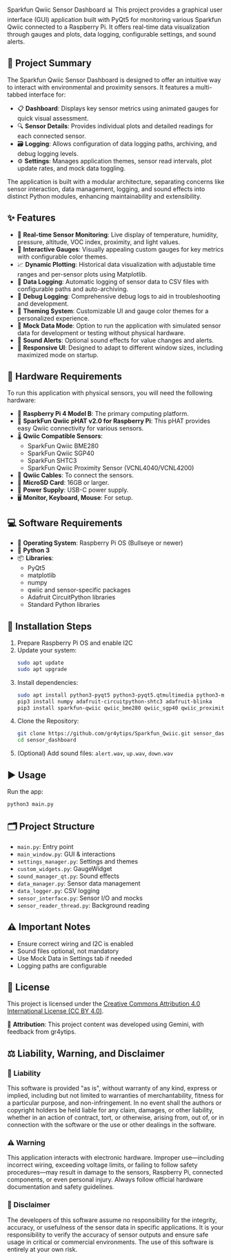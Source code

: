Sparkfun Qwiic Sensor Dashboard
📊 This project provides a graphical user interface (GUI) application built with PyQt5 for monitoring various Sparkfun Qwiic connected to a Raspberry Pi. It offers real-time data visualization through gauges and plots, data logging, configurable settings, and sound alerts.

## 📝 Project Summary

The Sparkfun Qwiic Sensor Dashboard is designed to offer an intuitive way to interact with environmental and proximity sensors. It features a multi-tabbed interface for:

- 📋 **Dashboard**: Displays key sensor metrics using animated gauges for quick visual assessment.
- 🔍 **Sensor Details**: Provides individual plots and detailed readings for each connected sensor.
- 🗃️ **Logging**: Allows configuration of data logging paths, archiving, and debug logging levels.
- ⚙️ **Settings**: Manages application themes, sensor read intervals, plot update rates, and mock data toggling.

The application is built with a modular architecture, separating concerns like sensor interaction, data management, logging, and sound effects into distinct Python modules, enhancing maintainability and extensibility.

## ✨ Features

- 🔴 **Real-time Sensor Monitoring**: Live display of temperature, humidity, pressure, altitude, VOC index, proximity, and light values.
- 🧭 **Interactive Gauges**: Visually appealing custom gauges for key metrics with configurable color themes.
- 📈 **Dynamic Plotting**: Historical data visualization with adjustable time ranges and per-sensor plots using Matplotlib.
- 📝 **Data Logging**: Automatic logging of sensor data to CSV files with configurable paths and auto-archiving.
- 🐞 **Debug Logging**: Comprehensive debug logs to aid in troubleshooting and development.
- 🎨 **Theming System**: Customizable UI and gauge color themes for a personalized experience.
- 🧪 **Mock Data Mode**: Option to run the application with simulated sensor data for development or testing without physical hardware.
- 🔔 **Sound Alerts**: Optional sound effects for value changes and alerts.
- 📱 **Responsive UI**: Designed to adapt to different window sizes, including maximized mode on startup.

## 🧰 Hardware Requirements

To run this application with physical sensors, you will need the following hardware:

- 🧠 **Raspberry Pi 4 Model B**: The primary computing platform.
- 🧩 **SparkFun Qwiic pHAT v2.0 for Raspberry Pi**: This pHAT provides easy Qwiic connectivity for various sensors.
- 🌡️ **Qwiic Compatible Sensors**:
  - SparkFun Qwiic BME280
  - SparkFun Qwiic SGP40
  - SparkFun SHTC3
  - SparkFun Qwiic Proximity Sensor (VCNL4040/VCNL4200)
- 🔌 **Qwiic Cables**: To connect the sensors.
- 💾 **MicroSD Card**: 16GB or larger.
- 🔋 **Power Supply**: USB-C power supply.
- 🖥️ **Monitor, Keyboard, Mouse**: For setup.

## 💻 Software Requirements

- 🐧 **Operating System**: Raspberry Pi OS (Bullseye or newer)
- 🐍 **Python 3**
- 📦 **Libraries**:
  - PyQt5
  - matplotlib
  - numpy
  - qwiic and sensor-specific packages
  - Adafruit CircuitPython libraries
  - Standard Python libraries

## 🚀 Installation Steps

1. Prepare Raspberry Pi OS and enable I2C
2. Update your system:
   ```bash
   sudo apt update
   sudo apt upgrade
   ```
3. Install dependencies:
   ```bash
   sudo apt install python3-pyqt5 python3-pyqt5.qtmultimedia python3-matplotlib python3-pip
   pip3 install numpy adafruit-circuitpython-shtc3 adafruit-blinka
   pip3 install sparkfun-qwiic qwiic_bme280 qwiic_sgp40 qwiic_proximity
   ```
4. Clone the Repository:
   ```bash
   git clone https://github.com/gr4ytips/Sparkfun_Qwiic.git sensor_dashboard
   cd sensor_dashboard
   ```
5. (Optional) Add sound files: `alert.wav`, `up.wav`, `down.wav`

## ▶️ Usage

Run the app:

```bash
python3 main.py
```

## 🗂️ Project Structure

- `main.py`: Entry point
- `main_window.py`: GUI & interactions
- `settings_manager.py`: Settings and themes
- `custom_widgets.py`: GaugeWidget
- `sound_manager_qt.py`: Sound effects
- `data_manager.py`: Sensor data management
- `data_logger.py`: CSV logging
- `sensor_interface.py`: Sensor I/O and mocks
- `sensor_reader_thread.py`: Background reading

## ⚠️ Important Notes

- Ensure correct wiring and I2C is enabled
- Sound files optional, not mandatory
- Use Mock Data in Settings tab if needed
- Logging paths are configurable

## 📄 License

This project is licensed under the [Creative Commons Attribution 4.0 International License (CC BY 4.0)](https://creativecommons.org/licenses/by/4.0/).

📘 **Attribution**: This project content was developed using Gemini, with feedback from gr4ytips.

## ⚖️ Liability, Warning, and Disclaimer

### 📌 Liability
This software is provided "as is", without warranty of any kind, express or implied, including but not limited to warranties of merchantability, fitness for a particular purpose, and non-infringement. In no event shall the authors or copyright holders be held liable for any claim, damages, or other liability, whether in an action of contract, tort, or otherwise, arising from, out of, or in connection with the software or the use or other dealings in the software.

### ⚠️ Warning
This application interacts with electronic hardware. Improper use—including incorrect wiring, exceeding voltage limits, or failing to follow safety procedures—may result in damage to the sensors, Raspberry Pi, connected components, or even personal injury. Always follow official hardware documentation and safety guidelines.

### 📢 Disclaimer
The developers of this software assume no responsibility for the integrity, accuracy, or usefulness of the sensor data in specific applications. It is your responsibility to verify the accuracy of sensor outputs and ensure safe usage in critical or commercial environments. The use of this software is entirely at your own risk.
